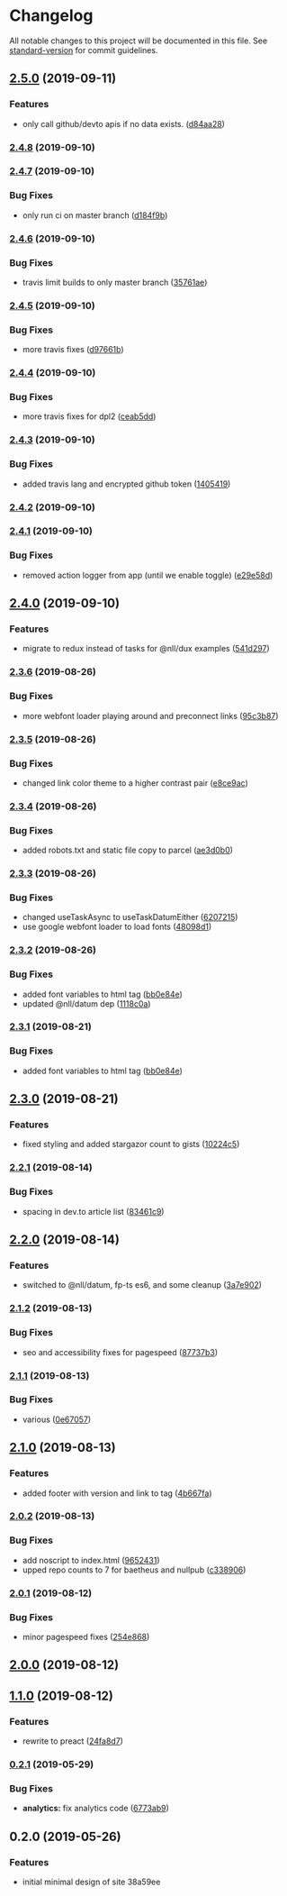 # Changelog

All notable changes to this project will be documented in this file. See [standard-version](https://github.com/conventional-changelog/standard-version) for commit guidelines.

## [2.5.0](https://github.com/baetheus/blaylock-dev/compare/v2.4.8...v2.5.0) (2019-09-11)


### Features

* only call github/devto apis if no data exists. ([d84aa28](https://github.com/baetheus/blaylock-dev/commit/d84aa28))

### [2.4.8](https://github.com/baetheus/blaylock-dev/compare/v2.4.7...v2.4.8) (2019-09-10)

### [2.4.7](https://github.com/baetheus/blaylock-dev/compare/v2.4.6...v2.4.7) (2019-09-10)


### Bug Fixes

* only run ci on master branch ([d184f9b](https://github.com/baetheus/blaylock-dev/commit/d184f9b))

### [2.4.6](https://github.com/baetheus/blaylock-dev/compare/v2.4.5...v2.4.6) (2019-09-10)


### Bug Fixes

* travis limit builds to only master branch ([35761ae](https://github.com/baetheus/blaylock-dev/commit/35761ae))

### [2.4.5](https://github.com/baetheus/blaylock-dev/compare/v2.4.4...v2.4.5) (2019-09-10)


### Bug Fixes

* more travis fixes ([d97661b](https://github.com/baetheus/blaylock-dev/commit/d97661b))

### [2.4.4](https://github.com/baetheus/blaylock-dev/compare/v2.4.3...v2.4.4) (2019-09-10)


### Bug Fixes

* more travis fixes for dpl2 ([ceab5dd](https://github.com/baetheus/blaylock-dev/commit/ceab5dd))

### [2.4.3](https://github.com/baetheus/blaylock-dev/compare/v2.4.2...v2.4.3) (2019-09-10)


### Bug Fixes

* added travis lang and encrypted github token ([1405419](https://github.com/baetheus/blaylock-dev/commit/1405419))

### [2.4.2](https://github.com/baetheus/blaylock-dev/compare/v2.4.1...v2.4.2) (2019-09-10)

### [2.4.1](https://github.com/baetheus/blaylock-dev/compare/v2.4.0...v2.4.1) (2019-09-10)


### Bug Fixes

* removed action logger from app (until we enable toggle) ([e29e58d](https://github.com/baetheus/blaylock-dev/commit/e29e58d))

## [2.4.0](https://github.com/baetheus/blaylock-dev/compare/v2.3.6...v2.4.0) (2019-09-10)


### Features

* migrate to redux instead of tasks for @nll/dux examples ([541d297](https://github.com/baetheus/blaylock-dev/commit/541d297))

### [2.3.6](https://github.com/baetheus/blaylock-dev/compare/v2.3.5...v2.3.6) (2019-08-26)


### Bug Fixes

* more webfont loader playing around and preconnect links ([95c3b87](https://github.com/baetheus/blaylock-dev/commit/95c3b87))

### [2.3.5](https://github.com/baetheus/blaylock-dev/compare/v2.3.4...v2.3.5) (2019-08-26)


### Bug Fixes

* changed link color theme to a higher contrast pair ([e8ce9ac](https://github.com/baetheus/blaylock-dev/commit/e8ce9ac))

### [2.3.4](https://github.com/baetheus/blaylock-dev/compare/v2.3.3...v2.3.4) (2019-08-26)


### Bug Fixes

* added robots.txt and static file copy to parcel ([ae3d0b0](https://github.com/baetheus/blaylock-dev/commit/ae3d0b0))

### [2.3.3](https://github.com/baetheus/blaylock-dev/compare/v2.3.2...v2.3.3) (2019-08-26)


### Bug Fixes

* changed useTaskAsync to useTaskDatumEither ([6207215](https://github.com/baetheus/blaylock-dev/commit/6207215))
* use google webfont loader to load fonts ([48098d1](https://github.com/baetheus/blaylock-dev/commit/48098d1))

### [2.3.2](https://github.com/baetheus/blaylock-dev/compare/v2.3.0...v2.3.2) (2019-08-26)


### Bug Fixes

* added font variables to html tag ([bb0e84e](https://github.com/baetheus/blaylock-dev/commit/bb0e84e))
* updated @nll/datum dep ([1118c0a](https://github.com/baetheus/blaylock-dev/commit/1118c0a))

### [2.3.1](https://github.com/baetheus/blaylock-dev/compare/v2.3.0...v2.3.1) (2019-08-21)


### Bug Fixes

* added font variables to html tag ([bb0e84e](https://github.com/baetheus/blaylock-dev/commit/bb0e84e))

## [2.3.0](https://github.com/baetheus/blaylock-dev/compare/v2.2.1...v2.3.0) (2019-08-21)


### Features

* fixed styling and added stargazor count to gists ([10224c5](https://github.com/baetheus/blaylock-dev/commit/10224c5))

### [2.2.1](https://github.com/baetheus/blaylock-dev/compare/v2.2.0...v2.2.1) (2019-08-14)


### Bug Fixes

* spacing in dev.to article list ([83461c9](https://github.com/baetheus/blaylock-dev/commit/83461c9))

## [2.2.0](https://github.com/baetheus/blaylock-dev/compare/v2.1.2...v2.2.0) (2019-08-14)


### Features

* switched to @nll/datum, fp-ts es6, and some cleanup ([3a7e902](https://github.com/baetheus/blaylock-dev/commit/3a7e902))

### [2.1.2](https://github.com/baetheus/blaylock-dev/compare/v2.1.1...v2.1.2) (2019-08-13)


### Bug Fixes

* seo and accessibility fixes for pagespeed ([87737b3](https://github.com/baetheus/blaylock-dev/commit/87737b3))

### [2.1.1](https://github.com/baetheus/blaylock-dev/compare/v2.1.0...v2.1.1) (2019-08-13)


### Bug Fixes

* various ([0e67057](https://github.com/baetheus/blaylock-dev/commit/0e67057))

## [2.1.0](https://github.com/baetheus/blaylock-dev/compare/v2.0.2...v2.1.0) (2019-08-13)


### Features

* added footer with version and link to tag ([4b667fa](https://github.com/baetheus/blaylock-dev/commit/4b667fa))

### [2.0.2](https://github.com/baetheus/blaylock-dev/compare/v2.0.1...v2.0.2) (2019-08-13)


### Bug Fixes

* add noscript to index.html ([9652431](https://github.com/baetheus/blaylock-dev/commit/9652431))
* upped repo counts to 7 for baetheus and nullpub ([c338906](https://github.com/baetheus/blaylock-dev/commit/c338906))

### [2.0.1](https://github.com/baetheus/blaylock-dev/compare/v2.0.0...v2.0.1) (2019-08-12)


### Bug Fixes

* minor pagespeed fixes ([254e868](https://github.com/baetheus/blaylock-dev/commit/254e868))

## [2.0.0](https://github.com/baetheus/blaylock-dev/compare/v1.1.0...v2.0.0) (2019-08-12)

## [1.1.0](https://github.com/baetheus/blaylock-dev/compare/v0.2.1...v1.1.0) (2019-08-12)


### Features

* rewrite to preact ([24fa8d7](https://github.com/baetheus/blaylock-dev/commit/24fa8d7))

### [0.2.1](https://github.com/baetheus/blaylock-dev/compare/v0.2.0...v0.2.1) (2019-05-29)


### Bug Fixes

* **analytics:** fix analytics code ([6773ab9](https://github.com/baetheus/blaylock-dev/commit/6773ab9))



## 0.2.0 (2019-05-26)


### Features

* initial minimal design of site 38a59ee
